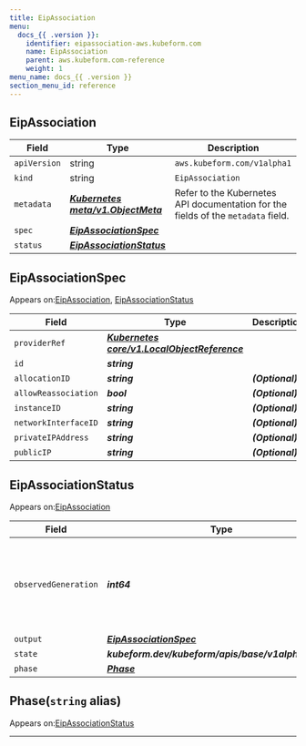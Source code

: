 ```yaml
---
title: EipAssociation
menu:
  docs_{{ .version }}:
    identifier: eipassociation-aws.kubeform.com
    name: EipAssociation
    parent: aws.kubeform.com-reference
    weight: 1
menu_name: docs_{{ .version }}
section_menu_id: reference
---
```


## EipAssociation
| Field | Type | Description |
| ------ | ----- | ----------- |
| `apiVersion` | string | `aws.kubeform.com/v1alpha1` |
|    `kind` | string | `EipAssociation` |
| `metadata` | ***[Kubernetes meta/v1.ObjectMeta](https://kubernetes.io/docs/reference/generated/kubernetes-api/v1.13/#objectmeta-v1-meta)***|Refer to the Kubernetes API documentation for the fields of the `metadata` field.|
| `spec` | ***[EipAssociationSpec](#eipassociationspec)***||
| `status` | ***[EipAssociationStatus](#eipassociationstatus)***||
## EipAssociationSpec

Appears on:[EipAssociation](#eipassociation), [EipAssociationStatus](#eipassociationstatus)

| Field | Type | Description |
| ------ | ----- | ----------- |
| `providerRef` | ***[Kubernetes core/v1.LocalObjectReference](https://kubernetes.io/docs/reference/generated/kubernetes-api/v1.13/#localobjectreference-v1-core)***||
| `id` | ***string***||
| `allocationID` | ***string***| ***(Optional)*** |
| `allowReassociation` | ***bool***| ***(Optional)*** |
| `instanceID` | ***string***| ***(Optional)*** |
| `networkInterfaceID` | ***string***| ***(Optional)*** |
| `privateIPAddress` | ***string***| ***(Optional)*** |
| `publicIP` | ***string***| ***(Optional)*** |
## EipAssociationStatus

Appears on:[EipAssociation](#eipassociation)

| Field | Type | Description |
| ------ | ----- | ----------- |
| `observedGeneration` | ***int64***| ***(Optional)*** Resource generation, which is updated on mutation by the API Server.|
| `output` | ***[EipAssociationSpec](#eipassociationspec)***| ***(Optional)*** |
| `state` | ***kubeform.dev/kubeform/apis/base/v1alpha1.State***| ***(Optional)*** |
| `phase` | ***[Phase](#phase)***| ***(Optional)*** |
## Phase(`string` alias)

Appears on:[EipAssociationStatus](#eipassociationstatus)

---
